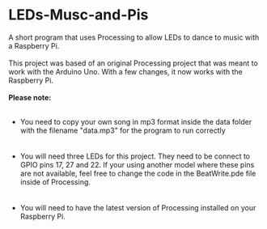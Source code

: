 # LEDs-Musc-and-Pis
A short program that uses Processing to allow LEDs to dance to music with a Raspberry Pi.
<br><br>
This project was based of an original Processing project that was meant to work with the Arduino Uno. With a few changes, it now works with the Raspberry Pi.
<br><br>
<b>Please note:</b><br><br><ul>
<li>You need to copy your own song in mp3 format inside the data folder with the filename "data.mp3" for the program to run correctly</li><br><br><li>
You will need three LEDs for this project. They need to be connect to GPIO pins 17, 27 and 22. If your using another model where these pins are not available, feel free to change the code in the BeatWrite.pde file inside of Processing.</li>
<br><br><li>
You will need to have the latest version of Processing installed on your Raspberry Pi.</li></ul>

